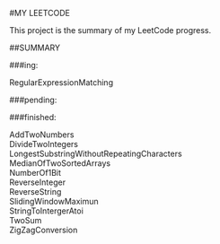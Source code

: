 
#MY LEETCODE 

This project is the summary of my LeetCode progress.

##SUMMARY

###ing:

RegularExpressionMatching

###pending:


###finished:

AddTwoNumbers<br>
DivideTwoIntegers<br>
LongestSubstringWithoutRepeatingCharacters<br>
MedianOfTwoSortedArrays<br>
NumberOf1Bit<br>
ReverseInteger<br>
ReverseString<br>
SlidingWindowMaximun<br>
StringToIntergerAtoi<br>
TwoSum<br>
ZigZagConversion<br>

